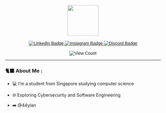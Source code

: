 <div id="header" style="font-family: Arial;" align="center">
<!-- Header -->
  <div id="header" align="center">
    <img src="https://media.giphy.com/media/S8ZHY5Y9ULhSAGPg50/giphy.gif" width="100"/>
  </div>
  <br>
<!-- SOCIAL MEDIA -->
  <div id="badges">
    <a href="https://www.linkedin.com/in/dylan-liew/">
      <img src="https://img.shields.io/badge/LinkedIn-white?logo=linkedin&logoColor=black&style=for-the-badge" alt="LinkedIn Badge"/>
    </a>
    <a href="https://www.instagram.com/x44ylan/">
      <img src="https://img.shields.io/badge/Instagram-white?logo=instagram&logoColor=black&style=for-the-badge" alt="Instagram Badge"/>
    </a>
    <a href="https://discord.com/users/424807602304843776">
      <img src="https://img.shields.io/badge/discord-white?logo=instagram&logoColor=black&style=for-the-badge" alt="Discord Badge"/>
    </a>
  </div>
<!-- View Count -->
  <br>
  <img src="https://komarev.com/ghpvc/?username=dylan-liew&style=flat-square&color=blue" alt="View Count"/>

</div>

---

### :black_cat: About Me :
- :computer: I’m a student from Singapore studying computer science

- :globe_with_meridians: Exploring Cybersecurity and Software Engineering

- ➡️ @44ylan

<!---
Dylan-Liew/Dylan-Liew is a ✨ special ✨ repository because its `README.md` (this file) appears on your GitHub profile.
You can click the Preview link to take a look at your changes.
--->
